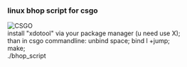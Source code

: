 ### linux bhop script for csgo
![CSGO](https://img.shields.io/badge/Counter_Strike-000000?style=for-the-badge&logo=counter-strike&logoColor=white) <br>
install "xdotool" via your package manager (u need use X);<br> 
than in csgo commandline: unbind space; bind l +jump;<br>
make;<br> 
./bhop_script
